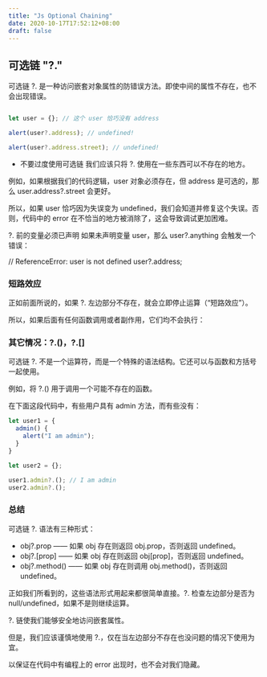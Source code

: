 ```yaml
---
title: "Js Optional Chaining"
date: 2020-10-17T17:52:12+08:00
draft: false
---
```


## 可选链 "?."


可选链 ?. 是一种访问嵌套对象属性的防错误方法。即使中间的属性不存在，也不会出现错误。

```js

let user = {}; // 这个 user 恰巧没有 address

alert(user?.address); // undefined!

alert(user?.address.street); // undefined!

```

- 不要过度使用可选链
我们应该只将 ?. 使用在一些东西可以不存在的地方。

例如，如果根据我们的代码逻辑，user 对象必须存在，但 address 是可选的，那么 user.address?.street 会更好。

所以，如果 user 恰巧因为失误变为 undefined，我们会知道并修复这个失误。否则，代码中的 error 在不恰当的地方被消除了，这会导致调试更加困难。

?. 前的变量必须已声明
如果未声明变量 user，那么 user?.anything 会触发一个错误：

// ReferenceError: user is not defined
user?.address;

### 短路效应

正如前面所说的，如果 ?. 左边部分不存在，就会立即停止运算（“短路效应”）。

所以，如果后面有任何函数调用或者副作用，它们均不会执行：

### 其它情况：?.()，?.[]

可选链 ?. 不是一个运算符，而是一个特殊的语法结构。它还可以与函数和方括号一起使用。

例如，将 ?.() 用于调用一个可能不存在的函数。

在下面这段代码中，有些用户具有 admin 方法，而有些没有：

```js
let user1 = {
  admin() {
    alert("I am admin");
  }
}

let user2 = {};

user1.admin?.(); // I am admin
user2.admin?.();
```

### 总结
可选链 ?. 语法有三种形式：

- obj?.prop —— 如果 obj 存在则返回 obj.prop，否则返回 undefined。
- obj?.[prop] —— 如果 obj 存在则返回 obj[prop]，否则返回 undefined。
- obj?.method() —— 如果 obj 存在则调用 obj.method()，否则返回 undefined。

正如我们所看到的，这些语法形式用起来都很简单直接。?. 检查左边部分是否为 null/undefined，如果不是则继续运算。

?. 链使我们能够安全地访问嵌套属性。

但是，我们应该谨慎地使用 ?.，仅在当左边部分不存在也没问题的情况下使用为宜。

以保证在代码中有编程上的 error 出现时，也不会对我们隐藏。
